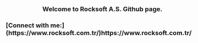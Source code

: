 <h3 align="center">Welcome to Rocksoft A.S. Github page.</h3>

<h3 align="left">[Connect with me:](https://www.rocksoft.com.tr/)https://www.rocksoft.com.tr/</h3>
<p align="left">
</p>
